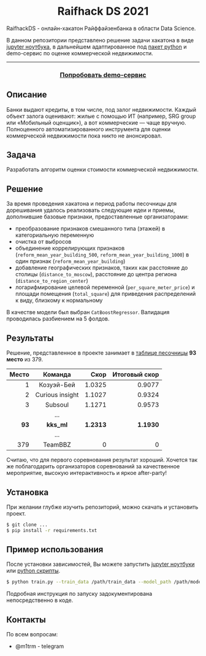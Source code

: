 <div align='center'><h1> Raifhack DS 2021 </h1></div>

RaifhackDS - онлайн-хакатон Райффайзенбанка в области Data Science. 

В данном репозитории представлено решение задачи хакатона в виде [jupyter ноутбука](./notebooks), в дальнейшем адаптированное под [пакет python](./raiflib) и demo-сервис по оценке коммерческой недвижимости.

<hr>
<h3 align="center"><a href='' target="_blank">Попробовать demo-сервис</a><h3>

## Описание
Банки выдают кредиты, в том числе, под залог недвижимости.  Каждый объект залога оценивают: жилые с помощью ИТ (например, SRG group или «Мобильный оценщик»), а вот коммерческие — чаще вручную. Полноценного автоматизированного инструмента для оценки коммерческой недвижимости пока никто не анонсировал.

## Задача
Разработать алгоритм оценки стоимости коммерческой недвижимости.

## Решение
За время проведения хакатона и период работы песочницы для дорешивания удалось реализовать следующие идеи и приемы, дополнившие базовые признаки, предоставленные организаторами:
- преобразование признаков смешанного типа (этажей) в категориальную переменную
- очистка от выбросов
- объединение коррелирующих признаков (`reform_mean_year_building_500`, `reform_mean_year_building_1000`) в один признак (`reform_mean_year_building`)
- добавление географических признаков, таких как расстояние до столицы (`distance_to_moscow`), расстояние до центра региона (`distance_to_region_center`)
- логарифмирование целевой переменной (`per_square_meter_price`) и площади помещения (`total_square`) для приведения распределений к виду, близкому к нормальному

В качестве модели был выбран `CatBoostRegressor`.
Валидация проводилась разбиением на 5 фолдов.

## Результаты
Решение, представленное в проекте занимает в [таблице песочницы](https://apply.raifhack.ru/competition) **93 место** из 379.

<center>

| Место | Команда           |  Скор    | Итоговый скор|
|-----: |:----------------: | -----:   |        -----:|
| 1     | Козуэй-Бей	    |  1.0325  | 0.9077       |
| 2     | Curious insight   |  1.1027  | 0.9324       |
| 3     | Subsoul           |  1.1271  | 0.9573       |
|       |    ...                                      |
|**93** | **kks_ml**        |**1.2313**| **1.1930**   |
|       |    ...                                      |
| 379   |    TeamBBZ        | 0        |  0           |

</center>

Считаю, что для первого соревнования результат хороший. Хочется так же поблагодарить организаторов соревнований за качественное мероприятие, высокую интерактивность и яркое after-party!
## Установка
При желании глубже изучить репозиторий, можно скачать и установить проект.
```bash
$ git clone ...
$ pip install -r requirements.txt
```

## Пример использования
После установки зависимостей, Вы можете запустить [jupyter ноутбуки](./notebooks) или [python скрипты](./scripts). 
```bash
$ python train.py --train_data /path/train_data --model_path /path/model
```
Подробная инструкция по запуску задокументирована непосредственно в коде.

## Контакты
По всем вопросам:
- @m1trm - telegram
